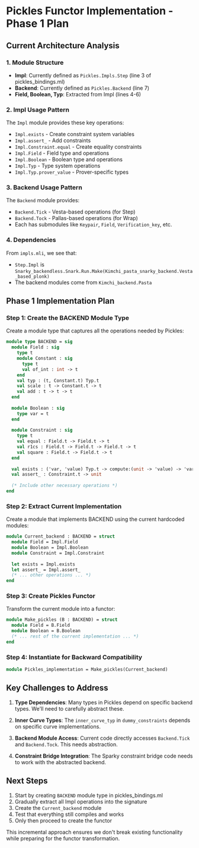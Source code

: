 # Pickles Functor Implementation - Phase 1 Plan

## Current Architecture Analysis

### 1. Module Structure
- **Impl**: Currently defined as `Pickles.Impls.Step` (line 3 of pickles_bindings.ml)
- **Backend**: Currently defined as `Pickles.Backend` (line 7)
- **Field, Boolean, Typ**: Extracted from Impl (lines 4-6)

### 2. Impl Usage Pattern
The `Impl` module provides these key operations:
- `Impl.exists` - Create constraint system variables
- `Impl.assert_` - Add constraints  
- `Impl.Constraint.equal` - Create equality constraints
- `Impl.Field` - Field type and operations
- `Impl.Boolean` - Boolean type and operations
- `Impl.Typ` - Type system operations
- `Impl.Typ.prover_value` - Prover-specific types

### 3. Backend Usage Pattern
The `Backend` module provides:
- `Backend.Tick` - Vesta-based operations (for Step)
- `Backend.Tock` - Pallas-based operations (for Wrap)
- Each has submodules like `Keypair`, `Field`, `Verification_key`, etc.

### 4. Dependencies
From `impls.mli`, we see that:
- `Step.Impl` is `Snarky_backendless.Snark.Run.Make(Kimchi_pasta_snarky_backend.Vesta_based_plonk)`
- The backend modules come from `Kimchi_backend.Pasta`

## Phase 1 Implementation Plan

### Step 1: Create the BACKEND Module Type
Create a module type that captures all the operations needed by Pickles:

```ocaml
module type BACKEND = sig
  module Field : sig
    type t
    module Constant : sig
      type t
      val of_int : int -> t
    end
    val typ : (t, Constant.t) Typ.t
    val scale : t -> Constant.t -> t
    val add : t -> t -> t
  end
  
  module Boolean : sig
    type var = t
  end
  
  module Constraint : sig
    type t
    val equal : Field.t -> Field.t -> t
    val r1cs : Field.t -> Field.t -> Field.t -> t
    val square : Field.t -> Field.t -> t
  end
  
  val exists : ('var, 'value) Typ.t -> compute:(unit -> 'value) -> 'var
  val assert_ : Constraint.t -> unit
  
  (* Include other necessary operations *)
end
```

### Step 2: Extract Current Implementation
Create a module that implements BACKEND using the current hardcoded modules:

```ocaml
module Current_backend : BACKEND = struct
  module Field = Impl.Field
  module Boolean = Impl.Boolean
  module Constraint = Impl.Constraint
  
  let exists = Impl.exists
  let assert_ = Impl.assert_
  (* ... other operations ... *)
end
```

### Step 3: Create Pickles Functor
Transform the current module into a functor:

```ocaml
module Make_pickles (B : BACKEND) = struct
  module Field = B.Field
  module Boolean = B.Boolean
  (* ... rest of the current implementation ... *)
end
```

### Step 4: Instantiate for Backward Compatibility
```ocaml
module Pickles_implementation = Make_pickles(Current_backend)
```

## Key Challenges to Address

1. **Type Dependencies**: Many types in Pickles depend on specific backend types. We'll need to carefully abstract these.

2. **Inner Curve Types**: The `inner_curve_typ` in `dummy_constraints` depends on specific curve implementations.

3. **Backend Module Access**: Current code directly accesses `Backend.Tick` and `Backend.Tock`. This needs abstraction.

4. **Constraint Bridge Integration**: The Sparky constraint bridge code needs to work with the abstracted backend.

## Next Steps

1. Start by creating `BACKEND` module type in pickles_bindings.ml
2. Gradually extract all Impl operations into the signature
3. Create the `Current_backend` module
4. Test that everything still compiles and works
5. Only then proceed to create the functor

This incremental approach ensures we don't break existing functionality while preparing for the functor transformation.